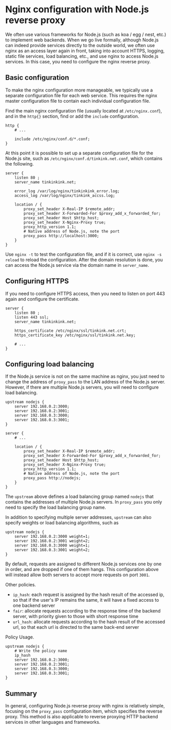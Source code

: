 # Nginx configuration with Node.js reverse proxy

We often use various frameworks for Node.js (such as koa / egg / nest, etc.) to implement web backends. When we go live formally, although Node.js can indeed provide services directly to the outside world, we often use nginx as an access layer again in front, taking into account HTTPS, logging, static file services, load balancing, etc., and use nginx to access Node.js services. In this case, you need to configure the nginx reverse proxy.

## Basic configuration

To make the nginx configuration more manageable, we typically use a separate configuration file for each web service. This requires the nginx master configuration file to contain each individual configuration file.

Find the main nginx configuration file (usually located at `/etc/nginx.conf`), and in the `http{}` section, find or add the `include` configuration.

```
http {
    # ...

    include /etc/nginx/conf.d/*.conf;
}
```

At this point it is possible to set up a separate configuration file for the Node.js site, such as `/etc/nginx/conf.d/tinkink.net.conf`, which contains the following.

```
server {
    listen 80 ;
    server_name tinkinkink.net;

    error_log /var/log/nginx/tinkinkink_error.log;
    access_log /var/log/nginx/tinkink_accss.log;

    location / {
        proxy_set_header X-Real-IP $remote_addr;
        proxy_set_header X-Forwarded-For $proxy_add_x_forwarded_for;
        proxy_set_header Host $http_host;
        proxy_set_header X-Nginx-Proxy true;
        proxy_http_version 1.1;
        # Native address of Node.js, note the port
        proxy_pass http://localhost:3000;
    }
}
```

Use `nginx -t` to test the configuration file, and if it is correct, use `nginx -s reload` to reload the configuration. After the domain resolution is done, you can access the Node.js service via the domain name in `server_name`.

## Configuring HTTPS

If you need to configure HTTPS access, then you need to listen on port 443 again and configure the certificate.

```
server {
    listen 80 ;
    listen 443 ssl;
    server_name tinkinkink.net;

    https_certificate /etc/nginx/ssl/tinkink.net.crt;
    https_certificate_key /etc/nginx/ssl/tinkink.net.key;

    # ...
}
```

## Configuring load balancing

If the Node.js service is not on the same machine as nginx, you just need to change the address of `proxy_pass` to the LAN address of the Node.js server. However, if there are multiple Node.js servers, you will need to configure load balancing.

```
upstream nodejs {
    server 192.168.0.2:3000;
    server 192.168.0.2:3001;
    server 192.168.0.3:3000;
    server 192.168.0.3:3001;
}

server {
    # ...

    location / {
        proxy_set_header X-Real-IP $remote_addr;
        proxy_set_header X-Forwarded-For $proxy_add_x_forwarded_for;
        proxy_set_header Host $http_host;
        proxy_set_header X-Nginx-Proxy true;
        proxy_http_version 1.1;
        # Native address of Node.js, note the port
        proxy_pass http://nodejs;
    }
}
```

The `upstream` above defines a load balancing group named `nodejs` that contains the addresses of multiple Node.js servers. In `proxy_pass` you only need to specify the load balancing group name.

In addition to specifying multiple server addresses, `upstream` can also specify weights or load balancing algorithms, such as

```
upstream nodejs {
    server 192.168.0.2:3000 weight=1;
    server 192.168.0.2:3001 weight=2;
    server 192.168.0.3:3000 weight=1;
    server 192.168.0.3:3001 weight=2;
}
```

By default, requests are assigned to different Node.js services one by one in order, and are dropped if one of them hangs. This configuration above will instead allow both servers to accept more requests on port `3001`.

Other policies.

- `ip_hash`: each request is assigned by the hash result of the accessed ip, so that if the user's IP remains the same, it will have a fixed access to one backend server
- `fair`: allocate requests according to the response time of the backend server, with priority given to those with short response time
- `url_hash`: allocate requests according to the hash result of the accessed url, so that each url is directed to the same back-end server

Policy Usage.

```
upstream nodejs {
    # Write the policy name
    ip_hash
    server 192.168.0.2:3000;
    server 192.168.0.2:3001;
    server 192.168.0.3:3000;
    server 192.168.0.3:3001;
}
```

## Summary

In general, configuring Node.js reverse proxy with nginx is relatively simple, focusing on the `proxy_pass` configuration item, which specifies the reverse proxy. This method is also applicable to reverse proxying HTTP backend services in other languages and frameworks.
